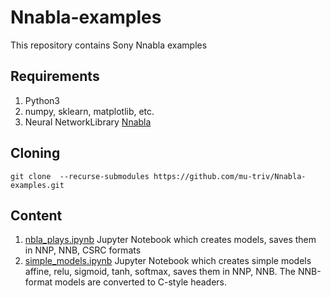 # Nnabla-examples
This repository contains Sony Nnabla examples

## Requirements
  1. Python3
  2. numpy, sklearn, matplotlib, etc.
  3. Neural NetworkLibrary  [Nnabla](https://github.com/sony/nnabla)

## Cloning
```shell
git clone  --recurse-submodules https://github.com/mu-triv/Nnabla-examples.git
```
  
## Content
  1. [nbla_plays.ipynb](./nbla_plays.ipynb) Jupyter Notebook which creates models, saves them in NNP, NNB, CSRC formats
  1. [simple_models.ipynb](./simple_models.ipynb) Jupyter Notebook which creates simple models affine, relu, sigmoid, tanh, softmax, saves them in NNP, NNB. The NNB-format models are converted to C-style headers.
   